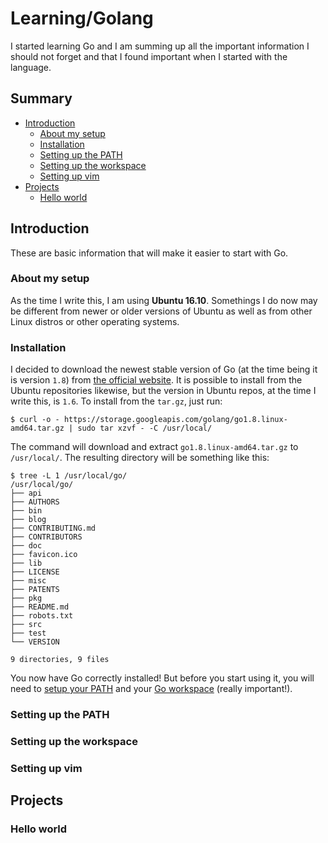 # Learning/Golang

I started learning Go and I am summing up all the important information I should not forget and that I found important when I started with the language.

## Summary

- [Introduction](#introduction)
  - [About my setup](#about-my-setup)
  - [Installation](#installation)
  - [Setting up the PATH](#setting-up-the-path)
  - [Setting up the workspace](#setting-up-the-workspace)
  - [Setting up vim](#setting-up-vim)
- [Projects](#projects)
  - [Hello world](#hello-world)

## Introduction

These are basic information that will make it easier to start with Go.

### About my setup

As the time I write this, I am using **Ubuntu 16.10**. Somethings I do now may be different from newer or older versions of Ubuntu as well as from other Linux distros or other operating systems.

### Installation

I decided to download the newest stable version of Go (at the time being it is version `1.8`) from [the official website](https://golang.org/dl/).
It is possible to install from the Ubuntu repositories likewise, but the version in Ubuntu repos, at the time I write this, is `1.6`.
To install from the `tar.gz`, just run:

    $ curl -o - https://storage.googleapis.com/golang/go1.8.linux-amd64.tar.gz | sudo tar xzvf - -C /usr/local/

The command will download and extract `go1.8.linux-amd64.tar.gz` to `/usr/local/`. The resulting directory will be something like this:

    $ tree -L 1 /usr/local/go/
    /usr/local/go/
    ├── api
    ├── AUTHORS
    ├── bin
    ├── blog
    ├── CONTRIBUTING.md
    ├── CONTRIBUTORS
    ├── doc
    ├── favicon.ico
    ├── lib
    ├── LICENSE
    ├── misc
    ├── PATENTS
    ├── pkg
    ├── README.md
    ├── robots.txt
    ├── src
    ├── test
    └── VERSION

    9 directories, 9 files

You now have Go correctly installed! But before you start using it, you will need to [setup your PATH](#setting-up-the-path) and your [Go workspace](#setting-up-the-workspace) (really important!).

### Setting up the PATH

### Setting up the workspace

### Setting up vim

## Projects

### Hello world

